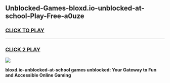 
## Unblocked-Games-bloxd.io-unblocked-at-school-Play-Free-a0uze
<h3>
<a href="https://premium76.site?title=bloxd.io-unblocked-at-school&ref=23A">CLICK TO PLAY</a></h3>
<hr>

<h3>
<a href="https://premium76.site?title=bloxd.io-unblocked-at-school&ref=23A">CLICK 2 PLAY</a>
  
</h3>

<a href="https://premium76.site?title=bloxd.io-unblocked-at-school&ref=23A"><img src="https://clearcache.store/games.png"></a>


**bloxd.io-unblocked-at-school games unblocked: Your Gateway to Fun and Accessible Online Gaming**
